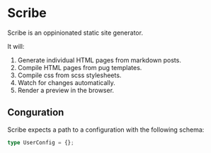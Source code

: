 # Scribe

Scribe is an oppinionated static site generator.

It will:

1. Generate individual HTML pages from markdown posts.
2. Compile HTML pages from pug templates.
3. Compile css from scss stylesheets.
4. Watch for changes automatically.
5. Render a preview in the browser.

## Conguration

Scribe expects a path to a configuration with the following schema:

```typescript
type UserConfig = {};
```
